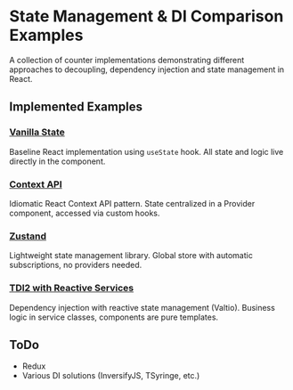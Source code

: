# State Management & DI Comparison Examples

A collection of counter implementations demonstrating different approaches to decoupling, dependency injection and state management  in React.

## Implemented Examples

### [Vanilla State](./vanilla-state/)
Baseline React implementation using `useState` hook. All state and logic live directly in the component.

### [Context API](./vanilla-context/)
Idiomatic React Context API pattern. State centralized in a Provider component, accessed via custom hooks.

### [Zustand](./zustandjs/)
Lightweight state management library. Global store with automatic subscriptions, no providers needed.

### [TDI2 with Reactive Services](./tdi2/)
Dependency injection with reactive state management (Valtio). Business logic in service classes, components are pure templates.

## ToDo

- Redux
- Various DI solutions (InversifyJS, TSyringe, etc.)
